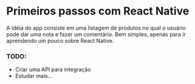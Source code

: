 # Primeiros passos com React Native

A idéia do app consiste em uma listagem de produtos no qual o usuário pode dar uma nota e fazer um comentário. Bem simples, apenas para ir aprendendo um pouco sobre React Native.

### TODO:
- Criar uma API para integração
- Estudar mais...
